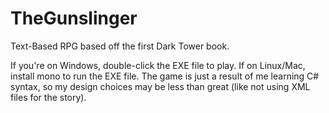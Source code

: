 # TheGunslinger
Text-Based RPG based off the first Dark Tower book.

If you're on Windows, double-click the EXE file to play. If on Linux/Mac, install mono to run the EXE file. The game is just a result of me learning C# syntax, so my design choices may be less than great (like not using XML files for the story).
